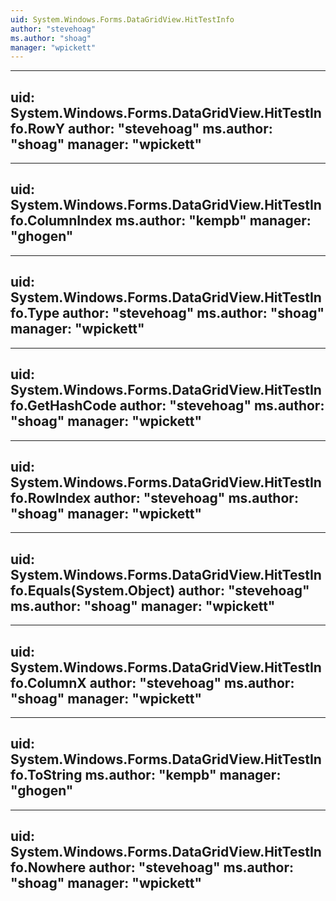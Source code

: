 ```yaml
---
uid: System.Windows.Forms.DataGridView.HitTestInfo
author: "stevehoag"
ms.author: "shoag"
manager: "wpickett"
---
```


---
uid: System.Windows.Forms.DataGridView.HitTestInfo.RowY
author: "stevehoag"
ms.author: "shoag"
manager: "wpickett"
---

---
uid: System.Windows.Forms.DataGridView.HitTestInfo.ColumnIndex
ms.author: "kempb"
manager: "ghogen"
---

---
uid: System.Windows.Forms.DataGridView.HitTestInfo.Type
author: "stevehoag"
ms.author: "shoag"
manager: "wpickett"
---

---
uid: System.Windows.Forms.DataGridView.HitTestInfo.GetHashCode
author: "stevehoag"
ms.author: "shoag"
manager: "wpickett"
---

---
uid: System.Windows.Forms.DataGridView.HitTestInfo.RowIndex
author: "stevehoag"
ms.author: "shoag"
manager: "wpickett"
---

---
uid: System.Windows.Forms.DataGridView.HitTestInfo.Equals(System.Object)
author: "stevehoag"
ms.author: "shoag"
manager: "wpickett"
---

---
uid: System.Windows.Forms.DataGridView.HitTestInfo.ColumnX
author: "stevehoag"
ms.author: "shoag"
manager: "wpickett"
---

---
uid: System.Windows.Forms.DataGridView.HitTestInfo.ToString
ms.author: "kempb"
manager: "ghogen"
---

---
uid: System.Windows.Forms.DataGridView.HitTestInfo.Nowhere
author: "stevehoag"
ms.author: "shoag"
manager: "wpickett"
---
